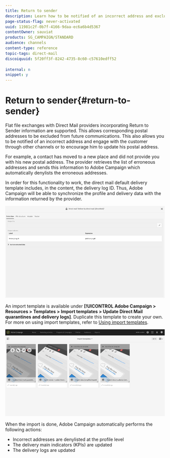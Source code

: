```yaml
---
title: Return to sender
description: Learn how to be notified of an incorrect address and exclude it from future communications.
page-status-flag: never-activated
uuid: 11981c2f-0b7f-4166-9daa-ec6a6b4d5367
contentOwner: sauviat
products: SG_CAMPAIGN/STANDARD
audience: channels
content-type: reference
topic-tags: direct-mail
discoiquuid: 5f20ff3f-8242-4735-8c60-c57610edff52

internal: n
snippet: y
---
```


# Return to sender{#return-to-sender}

Flat file exchanges with Direct Mail providers incorporating Return to Sender information are supported. This allows corresponding postal addresses to be excluded from future communications. This also allows you to be notified of an incorrect address and engage with the customer through other channels or to encourage him to update his postal address.

For example, a contact has moved to a new place and did not provide you with his new postal address. The provider retrieves the list of erroneous addresses and sends this information to Adobe Campaign which automatically denylists the erroneous addresses.

In order for this functionality to work, the direct mail default delivery template includes, in the content, the delivery log ID. Thus, Adobe Campaign will be able to synchronize the profile and delivery data with the information returned by the provider.

![](assets/direct_mail_return_sender_1.png)

An import template is available under **[!UICONTROL Adobe Campaign > Resources > Templates > Import templates > Update Direct Mail quarantines and delivery logs]**. Duplicate this template to create your own. For more on using import templates, refer to [Using import templates](../../automating/using/importing-data-with-import-templates.md#setting-up-import-templates).

![](assets/direct_mail_return_sender_2.png)

When the import is done, Adobe Campaign automatically performs the following actions:

* Incorrect addresses are denylisted at the profile level
* The delivery main indicators (KPIs) are updated
* The delivery logs are updated

